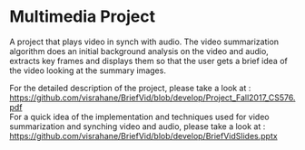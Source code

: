 # Multimedia Project
A project that plays video in synch with audio. The video summarization algorithm does an initial background analysis on the video and audio, extracts key frames and displays them so that the user gets a brief idea of the video looking at the summary images.

For the detailed description of the project, please take a look at : https://github.com/visrahane/BriefVid/blob/develop/Project_Fall2017_CS576.pdf
<br>
For a quick idea of the implementation and techniques used for video summarization and synching video and audio, please take a look at : https://github.com/visrahane/BriefVid/blob/develop/BriefVidSlides.pptx

